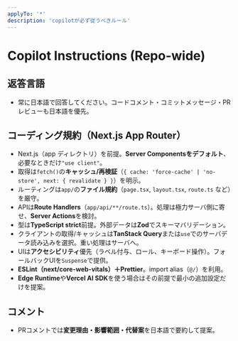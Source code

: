 ```yaml
---
applyTo: '*'
description: 'copilotが必ず従うべきルール'
---
```


# Copilot Instructions (Repo-wide)

## 返答言語

- 常に日本語で回答してください。コードコメント・コミットメッセージ・PRレビューも日本語を優先。

## コーディング規約（Next.js App Router）

- Next.js（app ディレクトリ）を前提。**Server Componentsをデフォルト**、必要なときだけ`"use client"`。
- 取得は`fetch()`の**キャッシュ/再検証**（`{ cache: 'force-cache' | 'no-store', next: { revalidate } }`）を明示。
- ルーティングは`app/`の**ファイル規約**（`page.tsx`, `layout.tsx`, `route.ts` など）を厳守。
- APIは**Route Handlers**（`app/api/**/route.ts`）。処理は極力サーバ側に寄せ、**Server Actions**を検討。
- 型は**TypeScript strict**前提。外部データは**Zod**でスキーマバリデーション。
- クライアントの取得/キャッシュは**TanStack Query**または`use`でのサーバデータ読み込みを選択。重い処理はサーバへ。
- UIは**アクセシビリティ**優先（ラベル付与、ロール、キーボード操作）。フォールバックUIを`Suspense`で提供。
- **ESLint（next/core-web-vitals）＋Prettier**。import alias（`@/`）を利用。
- **Edge Runtime**や**Vercel AI SDK**を使う場合はその前提で最小の追加設定だけを提案。

## コメント

- PRコメントでは**変更理由・影響範囲・代替案**を日本語で要約して提案。
